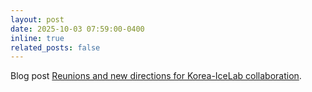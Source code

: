 ```yaml
---
layout: post
date: 2025-10-03 07:59:00-0400
inline: true
related_posts: false
---
```


Blog post [Reunions and new directions for Korea-IceLab collaboration](https://www.umu.se/en/news/reunions-and-new-directions-for-korea-icelab-collaboration-_11984076/).


